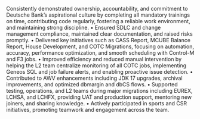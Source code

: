 Consistently demonstrated ownership, accountability, and commitment to Deutsche Bank’s aspirational culture by completing all mandatory trainings on time, contributing code regularly, fostering a reliable work environment, and maintaining strong discipline.
	•	Ensured SDLC and change management compliance, maintained clear documentation, and raised risks promptly.
	•	Delivered key initiatives such as CASS Report, MCUBE Balance Report, House Development, and COTC Migrations, focusing on automation, accuracy, performance optimization, and smooth scheduling with Control-M and F3 jobs.
	•	Improved efficiency and reduced manual intervention by helping the L2 team centralize monitoring of all COTC jobs, implementing Geneos SQL and job failure alerts, and enabling proactive issue detection.
	•	Contributed to AWV enhancements including JDK 17 upgrades, archival improvements, and optimized dbmargin and dbCS flows.
	•	Supported testing, operations, and L2 teams during major migrations including EUREX, LCHSA, and LCHFX, providing UAT and production support, mentoring new joiners, and sharing knowledge.
	•	Actively participated in sports and CSR initiatives, promoting teamwork and engagement across the team.
